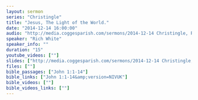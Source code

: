 ```yaml
---
layout: sermon
series: "Christingle"
title: "Jesus, The Light of the World."
date: "2014-12-14 16:00:00"
audio: "http://media.coggesparish.com/sermons/2014-12-14 Christingle, Rich White.mp3"
speaker: "Rich White"
speaker_info: ""
duration: "15"
youtube_videos: [""]
slides: ["http://media.coggesparish.com/sermons/2014-12-14 Christingle, Rich White.pdf"]
files: [""]
bible_passages: ["John 1:1-14"]
bible_links: ["John 1:1-14&amp;version=NIVUK"]
bible_videos: [""]
bible_videos_links: [""]
---
```

